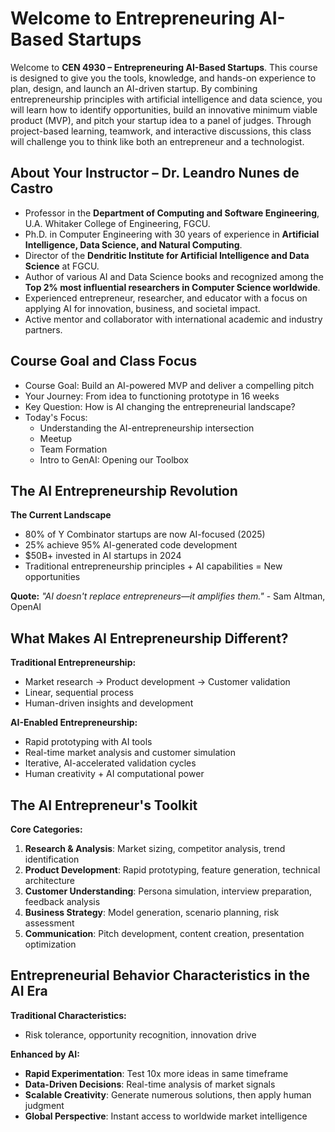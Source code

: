 # Welcome to Entrepreneuring AI-Based Startups

Welcome to **CEN 4930 – Entrepreneuring AI-Based Startups**. This course is designed to give you the tools, knowledge, and hands-on experience to plan, design, and launch an AI-driven startup. By combining entrepreneurship principles with artificial intelligence and data science, you will learn how to identify opportunities, build an innovative minimum viable product (MVP), and pitch your startup idea to a panel of judges. Through project-based learning, teamwork, and interactive discussions, this class will challenge you to think like both an entrepreneur and a technologist.

## About Your Instructor – Dr. Leandro Nunes de Castro

- Professor in the **Department of Computing and Software Engineering**, U.A. Whitaker College of Engineering, FGCU.  
- Ph.D. in Computer Engineering with 30 years of experience in **Artificial Intelligence, Data Science, and Natural Computing**.  
- Director of the **Dendritic Institute for Artificial Intelligence and Data Science** at FGCU.  
- Author of various AI and Data Science books and recognized among the **Top 2% most influential researchers in Computer Science worldwide**.  
- Experienced entrepreneur, researcher, and educator with a focus on applying AI for innovation, business, and societal impact.  
- Active mentor and collaborator with international academic and industry partners.

## Course Goal and Class Focus
- Course Goal: Build an AI-powered MVP and deliver a compelling pitch
- Your Journey: From idea to functioning prototype in 16 weeks
- Key Question: How is AI changing the entrepreneurial landscape?
- Today's Focus:
  - Understanding the AI-entrepreneurship intersection
  - Meetup
  - Team Formation
  - Intro to GenAI: Opening our Toolbox

## The AI Entrepreneurship Revolution
**The Current Landscape**

- 80% of Y Combinator startups are now AI-focused (2025)
- 25% achieve 95% AI-generated code development
- $50B+ invested in AI startups in 2024
- Traditional entrepreneurship principles + AI capabilities = New opportunities

**Quote:** *"AI doesn't replace entrepreneurs—it amplifies them."* - Sam Altman, OpenAI

## What Makes AI Entrepreneurship Different?
**Traditional Entrepreneurship:**
- Market research → Product development → Customer validation
- Linear, sequential process
- Human-driven insights and development

**AI-Enabled Entrepreneurship:**
- Rapid prototyping with AI tools
- Real-time market analysis and customer simulation
- Iterative, AI-accelerated validation cycles
- Human creativity + AI computational power

## The AI Entrepreneur's Toolkit
**Core Categories:**
1. **Research & Analysis**: Market sizing, competitor analysis, trend identification
2. **Product Development**: Rapid prototyping, feature generation, technical architecture
3. **Customer Understanding**: Persona simulation, interview preparation, feedback analysis
4. **Business Strategy**: Model generation, scenario planning, risk assessment
5. **Communication**: Pitch development, content creation, presentation optimization

## Entrepreneurial Behavior Characteristics in the AI Era
**Traditional Characteristics:**
- Risk tolerance, opportunity recognition, innovation drive

**Enhanced by AI:**
- **Rapid Experimentation**: Test 10x more ideas in same timeframe
- **Data-Driven Decisions**: Real-time analysis of market signals
- **Scalable Creativity**: Generate numerous solutions, then apply human judgment
- **Global Perspective**: Instant access to worldwide market intelligence



```{tableofcontents}

```
